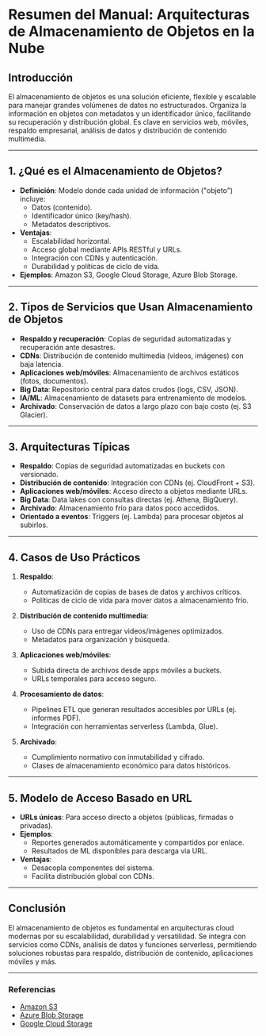 # Resumen del Manual: Arquitecturas de Almacenamiento de Objetos en la Nube

## Introducción
El almacenamiento de objetos es una solución eficiente, flexible y escalable para manejar grandes volúmenes de datos no estructurados. Organiza la información en objetos con metadatos y un identificador único, facilitando su recuperación y distribución global. Es clave en servicios web, móviles, respaldo empresarial, análisis de datos y distribución de contenido multimedia.

---

## 1. ¿Qué es el Almacenamiento de Objetos?
- **Definición**: Modelo donde cada unidad de información ("objeto") incluye:
  - Datos (contenido).
  - Identificador único (key/hash).
  - Metadatos descriptivos.
- **Ventajas**:
  - Escalabilidad horizontal.
  - Acceso global mediante APIs RESTful y URLs.
  - Integración con CDNs y autenticación.
  - Durabilidad y políticas de ciclo de vida.
- **Ejemplos**: Amazon S3, Google Cloud Storage, Azure Blob Storage.

---

## 2. Tipos de Servicios que Usan Almacenamiento de Objetos
- **Respaldo y recuperación**: Copias de seguridad automatizadas y recuperación ante desastres.
- **CDNs**: Distribución de contenido multimedia (videos, imágenes) con baja latencia.
- **Aplicaciones web/móviles**: Almacenamiento de archivos estáticos (fotos, documentos).
- **Big Data**: Repositorio central para datos crudos (logs, CSV, JSON).
- **IA/ML**: Almacenamiento de datasets para entrenamiento de modelos.
- **Archivado**: Conservación de datos a largo plazo con bajo costo (ej. S3 Glacier).

---

## 3. Arquitecturas Típicas
- **Respaldo**: Copias de seguridad automatizadas en buckets con versionado.
- **Distribución de contenido**: Integración con CDNs (ej. CloudFront + S3).
- **Aplicaciones web/móviles**: Acceso directo a objetos mediante URLs.
- **Big Data**: Data lakes con consultas directas (ej. Athena, BigQuery).
- **Archivado**: Almacenamiento frío para datos poco accedidos.
- **Orientado a eventos**: Triggers (ej. Lambda) para procesar objetos al subirlos.

---

## 4. Casos de Uso Prácticos
1. **Respaldo**:  
   - Automatización de copias de bases de datos y archivos críticos.  
   - Políticas de ciclo de vida para mover datos a almacenamiento frío.  

2. **Distribución de contenido multimedia**:  
   - Uso de CDNs para entregar videos/imágenes optimizados.  
   - Metadatos para organización y búsqueda.  

3. **Aplicaciones web/móviles**:  
   - Subida directa de archivos desde apps móviles a buckets.  
   - URLs temporales para acceso seguro.  

4. **Procesamiento de datos**:  
   - Pipelines ETL que generan resultados accesibles por URLs (ej. informes PDF).  
   - Integración con herramientas serverless (Lambda, Glue).  

5. **Archivado**:  
   - Cumplimiento normativo con inmutabilidad y cifrado.  
   - Clases de almacenamiento económico para datos históricos.  

---

## 5. Modelo de Acceso Basado en URL
- **URLs únicas**: Para acceso directo a objetos (públicas, firmadas o privadas).  
- **Ejemplos**:  
  - Reportes generados automáticamente y compartidos por enlace.  
  - Resultados de ML disponibles para descarga via URL.  
- **Ventajas**:  
  - Desacopla componentes del sistema.  
  - Facilita distribución global con CDNs.  

---

## Conclusión
El almacenamiento de objetos es fundamental en arquitecturas cloud modernas por su escalabilidad, durabilidad y versatilidad. Se integra con servicios como CDNs, análisis de datos y funciones serverless, permitiendo soluciones robustas para respaldo, distribución de contenido, aplicaciones móviles y más.

---

### Referencias
- [Amazon S3](https://aws.amazon.com/es/s3/)  
- [Azure Blob Storage](https://learn.microsoft.com/en-us/azure/storage/blobs/)  
- [Google Cloud Storage](https://cloud.google.com/storage)  